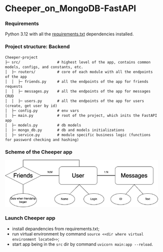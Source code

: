 # Cheeper_on_MongoDB-FastAPI

### Requirements
Python 3.12 with all the [requirements.txt](https://github.com/Anastasiia-Pov/Cheeper_on_MongoDB-FastAPI/blob/main/requirements.txt) dependencies installed.


### Project structure: Backend

```
Cheeper-project
├─ src/                 # highest level of the app, contains common models, configs, and constants, etc.
│  ├─ routers/          # core of each module with all the endpoints of the app
│  │  ├─ friends.py     # all the endpoints of the app for friends requests
│  │  ├─ messages.py    # all the endpoints of the app for messages CRUD
│  │  ├─ users.py       # all the endpoints of the app for users (create, get user by id)
│  ├─ config.py         # env vars
│  ├─ main.py           # root of the project, which inits the FastAPI app
│  ├─ models.py         # db models
│  ├─ mongo_db.py       # db and models initializations
│  ├─ service.py        # module specific business logic (functions for password checking and hashing)
```


### Scheme of the Cheeper app

<img src="https://github.com/Anastasiia-Pov/Cheeper_on_MongoDB-FastAPI/blob/main/assets/Cheeper.png">


### Launch Cheeper app
- install depandencies from requirements.txt;
- run virtual environment by command ```source <<dir where virtual environment located>>```;
- start app being in the ```src``` dir by command ```uvicorn main:app --reload```.
